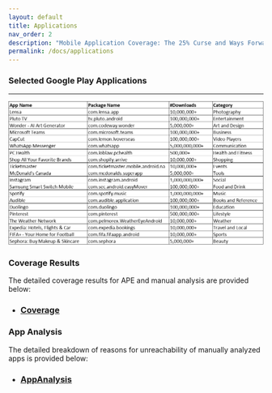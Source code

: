 ```yaml
---
layout: default
title: Applications
nav_order: 2
description: "Mobile Application Coverage: The 25% Curse and Ways Forward"
permalink: /docs/applications
---
```


### Selected Google Play Applications
---

![](../assets/images/apps.png)


### Coverage Results

The detailed coverage results for APE and manual analysis are provided below:
* ### [Coverage](../assets/data/CoverageResults.xlsx)


### App Analysis

The detailed breakdown of reasons for unreachability of manually analyzed apps is provided below:
* ### [AppAnalysis](../assets/data/AppAnalysis.xlsx)